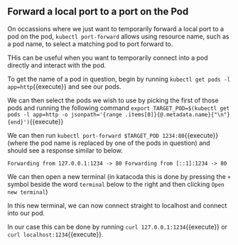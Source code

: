
## Forward a local port to a port on the Pod

On occassions where we just want to temporarily forward a local port to a pod on the pod, `kubectl port-forward` allows using resource name, such as a pod name, to select a matching pod to port forward to.

THis can be useful when you want to temporarily connect into a pod directly and interact with the pod.

To get the name of a pod in question, begin by running `kubectl get pods -l app=http`{{execute}} and see our pods.

We can then select the pods we wish to use by picking the first of those pods and running the following command `export TARGET_POD=$(kubectl get pods -l app=http -o jsonpath='{range .items[0]}{@.metadata.name}{"\n"}{end}')`{{execute}}

We can then run `kubectl port-forward $TARGET_POD 1234:80`{{execute}} (where the pod name is replaced by one of the pods in question) and should see a response similar to below.

`Forwarding from 127.0.0.1:1234 -> 80
Forwarding from [::1]:1234 -> 80`

We can then open a new terminal (in katacoda this is done by pressing the `+` symbol beside the word `terminal` below to the right and then clicking `Open new terminal`)

In this new terminal, we can now connect straight to localhost and connect into our pod.

In our case this can be done by running `curl 127.0.0.1:1234`{{execute}} or `curl localhost:1234`{{execute}}.

